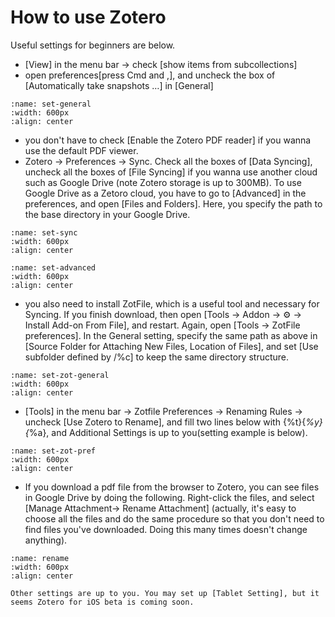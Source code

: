 # How to use Zotero

Useful settings for beginners are below.


- [View] in the menu bar -> check [show items from subcollections]
- open preferences[press Cmd and ,], and uncheck the box of [Automatically take snapshots …] in [General]

```{image} img/general.png
:name: set-general
:width: 600px
:align: center
```

- you don't have to check [Enable the Zotero PDF reader] if you wanna use the default PDF viewer.
- Zotero -> Preferences -> Sync. Check all the boxes of [Data Syncing], uncheck all the boxes of [File Syncing] if you wanna use another cloud such as Google Drive (note Zotero storage is up to 300MB). To use Google Drive as a Zetoro cloud, you have to go to [Advanced] in the preferences, and open [Files and Folders]. Here, you specify the path to the base directory in your Google Drive.

```{image} img/sync.png
:name: set-sync
:width: 600px
:align: center
```
```{image} img/advanced.png
:name: set-advanced
:width: 600px
:align: center
```

- you also need to install ZotFile, which is a useful tool and necessary for Syncing. If you finish download, then open [Tools -> Addon -> ⚙ -> Install Add-on From File], and restart. Again, open [Tools -> ZotFile preferences]. In the General setting, specify the same path as above in [Source Folder for Attaching New Files, Location of Files], and set [Use subfolder defined by /%c] to keep the same directory structure.
```{image} img/zotfile-general.png
:name: set-zot-general
:width: 600px
:align: center
```
- [Tools] in the menu bar -> Zotfile Preferences -> Renaming Rules -> uncheck [Use Zotero to Rename], and fill two lines below with {%t}{_%y}{_%a}, and Additional Settings is up to you(setting example is below).
```{image} img/zotfile-preferences.png
:name: set-zot-pref
:width: 600px
:align: center
```
- If you download a pdf file from the browser to Zotero, you can see files in Google Drive by doing the following. Right-click the files, and select [Manage Attachment-> Rename Attachment] (actually, it's easy to choose all the files and do the same procedure so that you don't need to find files you've downloaded. Doing this many times doesn't change anything).
```{image} img/rename.png
:name: rename
:width: 600px
:align: center
```

```{note}
Other settings are up to you. You may set up [Tablet Setting], but it seems Zotero for iOS beta is coming soon.
```


